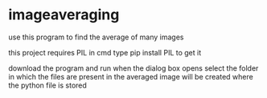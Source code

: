 # imageaveraging
use this program to find the average of many images

this project requires PIL
in cmd type pip install PIL to get it

download the program and run
when the dialog box opens select the folder in which the files are present in
the averaged image will be created where the python file is stored
